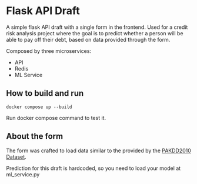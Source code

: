 # Flask API Draft

A simple flask API draft with a single form in the frontend.
Used for a credit risk analysis project where the goal is to predict whether a person will be able to pay off their debt, based on data provided through the form.

Composed by three microservices:
* API
* Redis
* ML Service

## How to build and run
    docker compose up --build

Run docker compose command to test it.

## About the form
The form was crafted to load data similar to the provided by the [PAKDD2010 Dataset](https://www.kaggle.com/competitions/pakdd2010-dataset/overview).

Prediction for this draft is hardcoded, so you need to load your model at ml_service.py